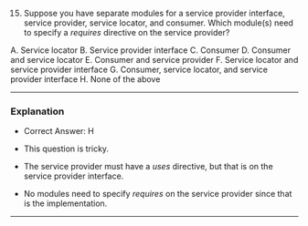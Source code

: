 15. Suppose you have separate modules for a service provider interface, service provider, service locator, and 
    consumer. Which module(s) need to specify a *requires* directive on the service provider?

A. Service locator
B. Service provider interface
C. Consumer
D. Consumer and service locator
E. Consumer and service provider
F. Service locator and service provider interface
G. Consumer, service locator, and service provider interface
H. None of the above





---
### Explanation ###

- Correct Answer:  H

- This question is tricky.
- The service provider must have a *uses* directive, but that is on the service provider interface.
- No modules need to specify *requires* on the service provider since that is the implementation.
---